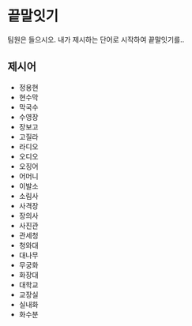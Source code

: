 # 끝말잇기

팀원은 들으시오. 내가 제시하는 단어로 시작하여 끝말잇기를..



## 제시어

- 정용현
- 현수막
- 막국수
- 수영장
- 장보고
- 고질라
- 라디오
- 오디오
- 오징어
- 어머니
- 이발소
- 소림사
- 사격장
- 장의사
- 사진관
- 관세청
- 청와대
- 대나무
- 무궁화
- 화장대
- 대학교
- 교장실
- 실내화
- 화수분

